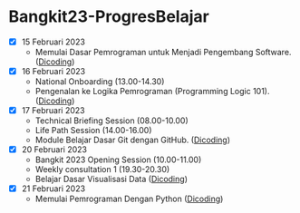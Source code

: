 # Bangkit23-ProgresBelajar
- [x] 15 Februari 2023
  * Memulai Dasar Pemrograman untuk Menjadi Pengembang Software. ([Dicoding](https://www.dicoding.com/academies/237))
- [x] 16 Februari 2023
  * National Onboarding (13.00-14.30)
  * Pengenalan ke Logika Pemrograman (Programming Logic 101). ([Dicoding](https://www.dicoding.com/academies/302))
- [x] 17 Februari 2023
  * Technical Briefing Session (08.00-10.00)
  * Life Path Session (14.00-16.00)
  * Module Belajar Dasar Git dengan GitHub. ([Dicoding](https://www.dicoding.com/academies/317))
- [x] 20 Februari 2023
  * Bangkit 2023 Opening Session (10.00-11.00)
  * Weekly consultation 1 (19.30-20.30)
  * Belajar Dasar Visualisasi Data ([Dicoding](https://www.dicoding.com/academies/177))
- [x] 21 Februari 2023
  * Memulai Pemrograman Dengan Python ([Dicoding](https://www.dicoding.com/academies/86))

